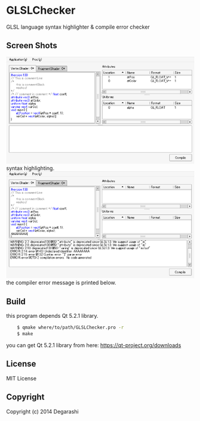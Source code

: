 GLSLChecker
===========
GLSL language syntax highlighter & compile error checker

## Screen Shots
![ScreenShot_0](/screenshots/screen_shot0.png "screen shot 0")
syntax highlighting.
![ScreenShot_1](/screenshots/screen_shot1.png "screen shot 1")
the compiler error message is printed below.

## Build
this program depends Qt 5.2.1 library.
```bash
	$ qmake where/to/path/GLSLChecker.pro -r
	$ make
```
you can get Qt 5.2.1 library from here:
https://qt-project.org/downloads

## License
MIT License

## Copyright
Copyright (c) 2014 Degarashi

